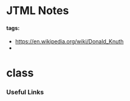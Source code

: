 # JTML Notes
#### tags: 
- https://en.wikipedia.org/wiki/Donald_Knuth
- 

# class


### Useful Links
